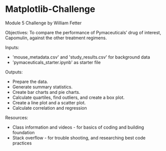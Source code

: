 # Matplotlib-Challenge
Module 5 Challenge by William Fetter

Objectives: To compare the performance of Pymaceuticals’ drug of interest, Capomulin, against the other treatment regimens.

 Inputs:
   - 'mouse_metadata.csv' and 'study_results.csv' for background data
   - 'pymaceuticals_starter.ipynb' as starter file
   
Outputs: 
   - Prepare the data.
   - Generate summary statistics.
   - Create bar charts and pie charts.
   - Calculate quartiles, find outliers, and create a box plot.
   - Create a line plot and a scatter plot.
   - Calculate correlation and regression

Resources: 
   - Class information and videos - for basics of coding and building foundation
   - Stack overflow - for trouble shooting, and researching best code practices
